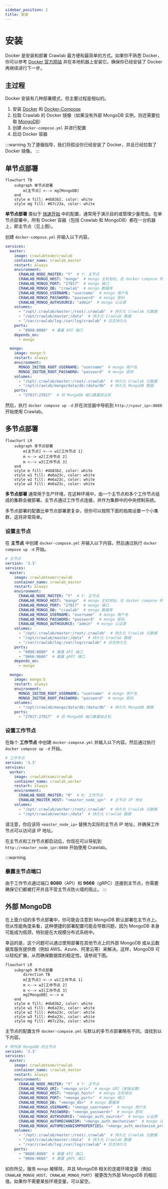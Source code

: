 ```yaml
---
sidebar_position: 2
title: 安装
---
```


# 安装

Docker 是安装和部署 Crawlab 最方便和最简单的方式。如果你不熟悉 Docker，你可以参考 [Docker 官方网站](https://www.docker.com/) 并在本地机器上安装它。确保你已经安装了 Docker 再继续进行下一步。

## 主过程

Docker 安装有几种部署模式，但主要过程是相似的。

1. 安装 [Docker](https://www.docker.com/) 和 [Docker-Compose](https://docs.docker.com/compose/)
2. 拉取 Crawlab 的 Docker 镜像（如果没有外部 MongoDB 实例，则还需要拉取 [MongoDB](https://www.mongodb.com/)）
3. 创建 `docker-compose.yml` 并进行配置
4. 启动 Docker 容器

:::warning
为了遵循指导，我们将假设你已经安装了 Docker，并且已经拉取了 Docker 镜像。
:::

## 单节点部署

```mermaid
flowchart TB
    subgraph 单节点部署
        m[主节点] <--> mg[MongoDB]
    end
    style m fill: #4b83b2, color: white
    style mg fill: #67c23a, color: white
```

**单节点部署** 类似于 [快速开始](./quick-start.md) 中的配置，通常用于演示目的或管理少量爬虫。在单节点部署中，所有 Docker 容器（包括 Crawlab 和 MongoDB）都在一台机器上，即主节点（见上图）。

创建 `docker-compose.yml` 并输入以下内容。

```yaml
services:
  master:
    image: crawlabteam/crawlab
    container_name: crawlab_master
    restart: always
    environment:
      CRAWLAB_NODE_MASTER: "Y"  # Y: 主节点
      CRAWLAB_MONGO_HOST: "mongo"  # mongo 主机地址。在 docker compose 网络中，直接引用服务名称
      CRAWLAB_MONGO_PORT: "27017"  # mongo 端口 
      CRAWLAB_MONGO_DB: "crawlab"  # mongo 数据库 
      CRAWLAB_MONGO_USERNAME: "username"  # mongo 用户名
      CRAWLAB_MONGO_PASSWORD: "password"  # mongo 密码 
      CRAWLAB_MONGO_AUTHSOURCE: "admin"  # mongo 认证源 
    volumes:
      - "/opt/.crawlab/master:/root/.crawlab"  # 持久化 Crawlab 元数据
      - "/opt/crawlab/master:/data"  # 持久化 Crawlab 数据
      - "/var/crawlab/log:/var/log/crawlab" # 日志持久化 
    ports:
      - "8080:8080"  # 暴露 API 端口
    depends_on:
      - mongo

  mongo:
    image: mongo:5
    restart: always
    environment:
      MONGO_INITDB_ROOT_USERNAME: "username"  # mongo 用户名
      MONGO_INITDB_ROOT_PASSWORD: "password"  # mongo 密码
    volumes:
      - "/opt/.crawlab/master:/root/.crawlab"  # 持久化 Crawlab 元数据
      - "/opt/crawlab/mongo/data/db:/data/db"  # 持久化 MongoDB 数据
    ports:
      - "27017:27017"  # 将 MongoDB 端口暴露给主机
```

然后，执行 `docker compose up -d` 并在浏览器中导航到 `http://<your_ip>:8080` 开始使用 Crawlab。

## 多节点部署

```mermaid
flowchart LR
    subgraph 多节点部署
        m[主节点] <--> w1[工作节点 1]
        m <--> w2[工作节点 2]
        m <--> w3[工作节点 3]
    end
    style m fill: #4b83b2, color: white
    style w1 fill: #e6a23c, color: white
    style w2 fill: #e6a23c, color: white
    style w3 fill: #e6a23c, color: white
```

**多节点部署** 通常用于生产环境，在这种环境中，由一个主节点和多个工作节点组成的集群会被部署。主节点通过工作节点连接，并作为集群中的中央控制系统。

多节点部署的配置比单节点部署更复杂，但你可以按照下面的指南设置一个小集群，这将非常简单。

### 设置主节点

在 **主节点** 中创建 `docker-compose.yml` 并输入以下内容。然后通过执行 `docker compose up -d` 开始。

```yaml
# 主节点
version: '3.3'
services:
  master:
    image: crawlabteam/crawlab
    container_name: crawlab_master
    restart: always
    environment:
      CRAWLAB_NODE_MASTER: "Y"  # Y: 主节点
      CRAWLAB_MONGO_HOST: "mongo"  # mongo 主机地址。在 docker compose 网络中，直接引用服务名称
      CRAWLAB_MONGO_PORT: "27017"  # mongo 端口 
      CRAWLAB_MONGO_DB: "crawlab"  # mongo 数据库 
      CRAWLAB_MONGO_USERNAME: "username"  # mongo 用户名
      CRAWLAB_MONGO_PASSWORD: "password"  # mongo 密码 
      CRAWLAB_MONGO_AUTHSOURCE: "admin"  # mongo 认证源 
    volumes:
      - "/opt/.crawlab/master:/root/.crawlab"  # 持久化 Crawlab 元数据
      - "/opt/crawlab/master:/data"  # 持久化 Crawlab 数据
      - "/var/crawlab/log:/var/log/crawlab" # 日志持久化 
    ports:
      - "8080:8080"  # 暴露 API 端口
      - "9666:9666"  # 暴露 gRPC 端口
    depends_on:
      - mongo

  mongo:
    image: mongo:5
    restart: always
    environment:
      MONGO_INITDB_ROOT_USERNAME: "username"  # mongo 用户名
      MONGO_INITDB_ROOT_PASSWORD: "password"  # mongo 密码
    volumes:
      - "/opt/crawlab/mongo/data/db:/data/db"  # 持久化 MongoDB 数据
    ports:
      - "27017:27017"  # 将 MongoDB 端口暴露给主机
```

### 设置工作节点

在每个 **工作节点** 中创建 `docker-compose.yml` 并输入以下内容。然后通过执行 `docker compose up -d` 开始。

```yaml
# 工作节点
version: '3.3'
services:
  worker:
    image: crawlabteam/crawlab
    container_name: crawlab_worker
    restart: always
    environment:
      CRAWLAB_NODE_MASTER: "N"  # N: 工作节点
      CRAWLAB_MASTER_HOST: "<master_node_ip>"  # 主节点 IP 地址
    volumes:
      - "/opt/.crawlab/worker:/root/.crawlab"  # 持久化 Crawlab 元数据
      - "/opt/crawlab/worker:/data"  # 持久化 Crawlab 数据
```

请注意，你应该将 `<master_node_ip>` 替换为实际的主节点 IP 地址，并确保工作节点可以访问该 IP 地址。

在主节点和工作节点都启动后，你现在可以导航到 `http://<master_node_ip>:8080` 开始使用 Crawlab。

:::warning

### 暴露主节点端口

由于工作节点通过端口 **8080**（API）和 **9666**（gRPC）连接到主节点，你需要确保它们都被打开并且不受主节点防火墙的阻止。
:::

## 外部 MongoDB

在上面介绍的多节点部署中，你可能会注意到 MongoDB 默认部署在主节点上。但从性能角度来看，这种便捷的部署配置可能会导致问题，因为 MongoDB 本身可能成为瓶颈，特别是在大规模分布式系统中。

幸运的是，这个问题可以通过使用部署在其他节点上的外部 MongoDB 或从云数据库服务提供商（例如 AWS、Azure、阿里云等）来解决。这样，MongoDB 可以轻松扩展，从而确保数据库的稳定性。请参阅下图。

```mermaid
flowchart LR
    subgraph 多节点部署
        direction TB
        m[主节点] <--> w1[工作节点 1]
        m <--> w2[工作节点 2]
        m <--> w3[工作节点 3]
        mg[MongoDB] <--> m
    end
    style m fill: #4b83b2, color: white
    style w1 fill: #e6a23c, color: white
    style w2 fill: #e6a23c, color: white
    style w3 fill: #e6a23c, color: white
    style mg fill: #67c23a, color: white
```

主节点的配置文件 `docker-compose.yml` 与默认的多节点部署略有不同。请找到以下内容。

```yaml
# 带外部 MongoDB 的主节点
version: '3.3'
services:
  master:
    image: crawlabteam/crawlab
    container_name: crawlab_master
    restart: always
    environment:
      CRAWLAB_NODE_MASTER: "Y"  # Y: 主节点
      CRAWLAB_MONGO_URI: "<mongo_uri>"  # mongo URI（单独设置）
      CRAWLAB_MONGO_HOST: "<mongo_host>"  # mongo 主机地址
      CRAWLAB_MONGO_PORT: "<mongo_port>"  # mongo 端口 
      CRAWLAB_MONGO_DB: "<mongo_db>"  # mongo 数据库 
      CRAWLAB_MONGO_USERNAME: "<mongo_username>"  # mongo 用户名
      CRAWLAB_MONGO_PASSWORD: "<mongo_password>"  # mongo 密码 
      CRAWLAB_MONGO_AUTHSOURCE: "<mongo_auth_source>"  # mongo 认证源 
      CRAWLAB_MONGO_AUTHMECHANISM: "<mongo_auth_mechanism>"  # mongo 认证机制 
      CRAWLAB_MONGO_AUTHMECHANISMPROPERTIES: "<mongo_auth_mechanism_properties>"  # mongo 认证机制属性
    volumes:
      - "/opt/.crawlab/master:/root/.crawlab"  # 持久化 Crawlab 元数据
      - "/opt/crawlab/master:/data"  # 持久化 Crawlab 数据
      - "/var/crawlab/log:/var/log/crawlab" # 日志持久化 
    ports:
      - "8080:8080"  # 暴露 API 端口
      - "9666:9666"  # 暴露 gRPC 端口
```

如你所见，服务 `mongo` 被移除，并且 MongoDB 相关的连接环境变量（例如 `CRAWLAB_MONGO_HOST`、`CRAWLAB_MONGO_PORT`）被更改为外部 MongoDB 的相应值。如果你不需要某些环境变量，可以留空。